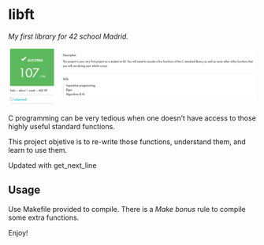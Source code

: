 # libft
*My first library for 42 school Madrid.*

![107/100 score](./libft_success.png)

C programming can be very tedious when one doesn’t have access to those highly useful standard functions.

This project objetive is to re-write those functions, understand them, and learn to use them.

Updated with get_next_line

## Usage
Use Makefile provided to compile. There is a *Make bonus* rule to compile some extra functions.

Enjoy!
